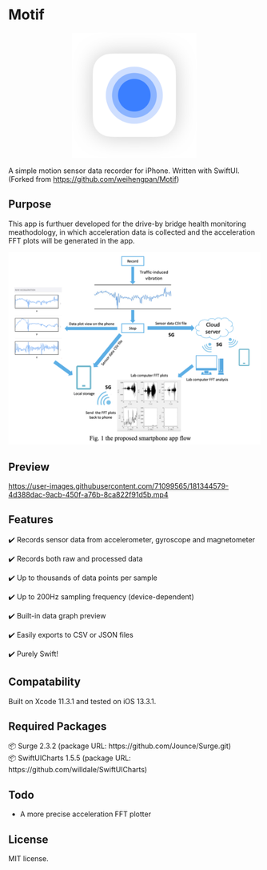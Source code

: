 # Motif
<p align="center">
<img src="Preview%20Images/Icon.png" width=250/>
</p>

A simple motion sensor data recorder for iPhone. Written with SwiftUI.
(Forked from https://github.com/weihengpan/Motif)

## Purpose
This app is furthuer developed for the drive-by bridge health monitoring meathodology, in which acceleration data is collected and the acceleration FFT plots will be generated in the app. 


<img src="Preview%20Images/app flow.png"  />


## Preview
https://user-images.githubusercontent.com/71099565/181344579-4d388dac-9acb-450f-a76b-8ca822f91d5b.mp4


## Features
✔️ Records sensor data from accelerometer, gyroscope and magnetometer

✔️ Records both raw and processed data

✔️ Up to thousands of data points per sample

✔️ Up to 200Hz sampling frequency (device-dependent)

✔️ Built-in data graph preview

✔️ Easily exports to CSV or JSON files

✔️ Purely Swift!

## Compatability
Built on Xcode 11.3.1 and tested on iOS 13.3.1.

## Required Packages
<div>📦 Surge 2.3.2 (package URL: https://github.com/Jounce/Surge.git)</div>
<div>📦 SwiftUICharts 1.5.5 (package URL: https://github.com/willdale/SwiftUICharts)</div>


## Todo
- A more precise acceleration FFT plotter

## License
MIT license.
